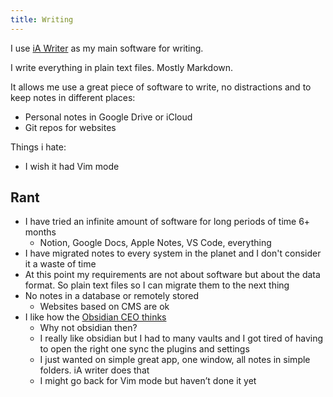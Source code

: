 ```yaml
---
title: Writing
---
```


I use [iA Writer](https://ia.net) as my main software for writing.

I write everything in plain text files. Mostly Markdown.

It allows me use a great piece of software to write, no distractions and to keep
notes in different places:

- Personal notes in Google Drive or iCloud
- Git repos for websites

Things i hate:

- I wish it had Vim mode

## Rant

- I have tried an infinite amount of software for long periods of time 6+ months
  - Notion, Google Docs, Apple Notes, VS Code, everything
- I have migrated notes to every system in the planet and I don't consider it a
  waste of time
- At this point my requirements are not about software but about the data
  format. So plain text files so I can migrate them to the next thing
- No notes in a database or remotely stored
  - Websites based on CMS are ok
- I like how the [Obsidian CEO thinks](https://stephango.com/file-over-app)
  - Why not obsidian then?
  - I really like obsidian but I had to many vaults and I got tired of having to
    open the right one sync the plugins and settings
  - I just wanted on simple great app, one window, all notes in simple folders.
    iA writer does that
  - I might go back for Vim mode but haven’t done it yet
